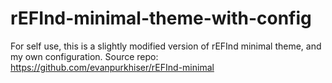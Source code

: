 # rEFInd-minimal-theme-with-config
For self use, this is a slightly modified version of rEFInd minimal theme, and my own configuration.
Source repo: https://github.com/evanpurkhiser/rEFInd-minimal
